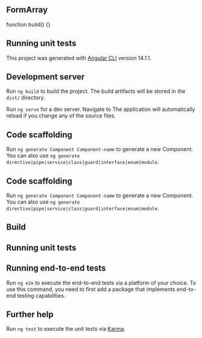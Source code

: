 
## FormArray
function build()  {}  
## Running unit tests

This project was generated with [Angular CLI]() version 14.1.1.

## Development server

Run `ng build` to build the project. The build artifacts will be stored in the `dist/` directory.

Run `ng serve` for a dev server. Navigate to  The application will automatically reload if you change any of the source files.

## Code scaffolding

Run `ng generate Component Component-name` to generate a new Component. You can also use `ng generate directive|pipe|service|class|guard|interface|enum|module`.
## Code scaffolding

Run `ng generate Component Component-name` to generate a new Component. You can also use `ng generate directive|pipe|service|class|guard|interface|enum|module`. 

## Build

## Running unit tests


## Running end-to-end tests

Run `ng e2e` to execute the end-to-end tests via a platform of your choice. To use this command, you need to first add a package that implements end-to-end testing capabilities.

## Further help


Run `ng test` to execute the unit tests via [Karma](https://karma-runner.github.io).
